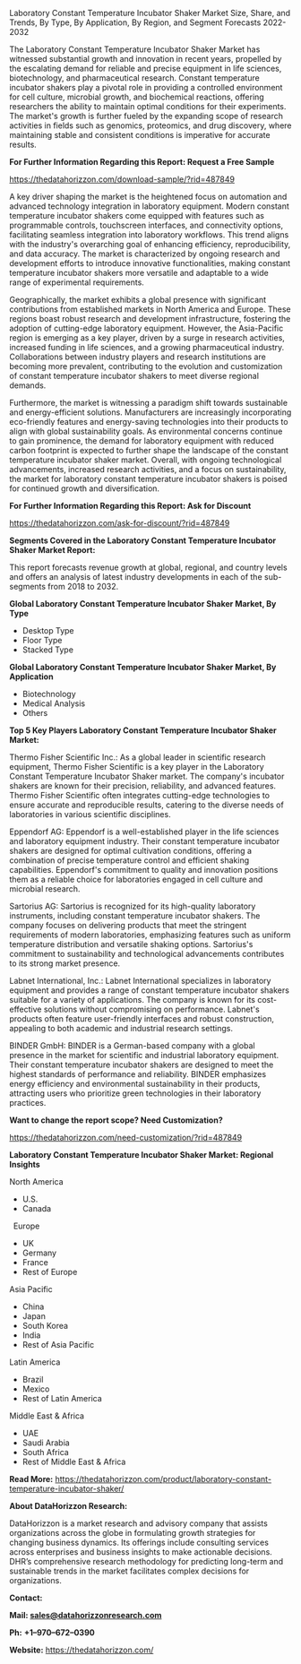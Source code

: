 ﻿Laboratory Constant Temperature Incubator Shaker Market Size, Share, and Trends, By Type, By Application, By Region, and Segment Forecasts 2022-2032

The Laboratory Constant Temperature Incubator Shaker Market has witnessed substantial growth and innovation in recent years, propelled by the escalating demand for reliable and precise equipment in life sciences, biotechnology, and pharmaceutical research. Constant temperature incubator shakers play a pivotal role in providing a controlled environment for cell culture, microbial growth, and biochemical reactions, offering researchers the ability to maintain optimal conditions for their experiments. The market's growth is further fueled by the expanding scope of research activities in fields such as genomics, proteomics, and drug discovery, where maintaining stable and consistent conditions is imperative for accurate results.

**For Further Information Regarding this Report: Request a Free Sample**	

<https://thedatahorizzon.com/download-sample/?rid=487849>

A key driver shaping the market is the heightened focus on automation and advanced technology integration in laboratory equipment. Modern constant temperature incubator shakers come equipped with features such as programmable controls, touchscreen interfaces, and connectivity options, facilitating seamless integration into laboratory workflows. This trend aligns with the industry's overarching goal of enhancing efficiency, reproducibility, and data accuracy. The market is characterized by ongoing research and development efforts to introduce innovative functionalities, making constant temperature incubator shakers more versatile and adaptable to a wide range of experimental requirements.

Geographically, the market exhibits a global presence with significant contributions from established markets in North America and Europe. These regions boast robust research and development infrastructure, fostering the adoption of cutting-edge laboratory equipment. However, the Asia-Pacific region is emerging as a key player, driven by a surge in research activities, increased funding in life sciences, and a growing pharmaceutical industry. Collaborations between industry players and research institutions are becoming more prevalent, contributing to the evolution and customization of constant temperature incubator shakers to meet diverse regional demands.

Furthermore, the market is witnessing a paradigm shift towards sustainable and energy-efficient solutions. Manufacturers are increasingly incorporating eco-friendly features and energy-saving technologies into their products to align with global sustainability goals. As environmental concerns continue to gain prominence, the demand for laboratory equipment with reduced carbon footprint is expected to further shape the landscape of the constant temperature incubator shaker market. Overall, with ongoing technological advancements, increased research activities, and a focus on sustainability, the market for laboratory constant temperature incubator shakers is poised for continued growth and diversification.

**For Further Information Regarding this Report: Ask for Discount**	

<https://thedatahorizzon.com/ask-for-discount/?rid=487849>

**Segments Covered in the Laboratory Constant Temperature Incubator Shaker Market Report:**

This report forecasts revenue growth at global, regional, and country levels and offers an analysis of latest industry developments in each of the sub-segments from 2018 to 2032.

**Global Laboratory Constant Temperature Incubator Shaker Market, By Type**

- Desktop Type
- Floor Type
- Stacked Type

**Global Laboratory Constant Temperature Incubator Shaker Market, By Application**

- Biotechnology
- Medical Analysis
- Others

**Top 5 Key Players Laboratory Constant Temperature Incubator Shaker Market:**

Thermo Fisher Scientific Inc.: As a global leader in scientific research equipment, Thermo Fisher Scientific is a key player in the Laboratory Constant Temperature Incubator Shaker market. The company's incubator shakers are known for their precision, reliability, and advanced features. Thermo Fisher Scientific often integrates cutting-edge technologies to ensure accurate and reproducible results, catering to the diverse needs of laboratories in various scientific disciplines.

Eppendorf AG: Eppendorf is a well-established player in the life sciences and laboratory equipment industry. Their constant temperature incubator shakers are designed for optimal cultivation conditions, offering a combination of precise temperature control and efficient shaking capabilities. Eppendorf's commitment to quality and innovation positions them as a reliable choice for laboratories engaged in cell culture and microbial research.

Sartorius AG: Sartorius is recognized for its high-quality laboratory instruments, including constant temperature incubator shakers. The company focuses on delivering products that meet the stringent requirements of modern laboratories, emphasizing features such as uniform temperature distribution and versatile shaking options. Sartorius's commitment to sustainability and technological advancements contributes to its strong market presence.

Labnet International, Inc.: Labnet International specializes in laboratory equipment and provides a range of constant temperature incubator shakers suitable for a variety of applications. The company is known for its cost-effective solutions without compromising on performance. Labnet's products often feature user-friendly interfaces and robust construction, appealing to both academic and industrial research settings.

BINDER GmbH: BINDER is a German-based company with a global presence in the market for scientific and industrial laboratory equipment. Their constant temperature incubator shakers are designed to meet the highest standards of performance and reliability. BINDER emphasizes energy efficiency and environmental sustainability in their products, attracting users who prioritize green technologies in their laboratory practices.

**Want to change the report scope? Need Customization?**

<https://thedatahorizzon.com/need-customization/?rid=487849>

**Laboratory Constant Temperature Incubator Shaker Market: Regional Insights**

North America

- U.S.
- Canada

` `Europe

- UK
- Germany
- France
- Rest of Europe

Asia Pacific	

- China
- Japan
- South Korea
- India
- Rest of Asia Pacific

Latin America

- Brazil
- Mexico
- Rest of Latin America

Middle East & Africa

- UAE
- Saudi Arabia
- South Africa
- Rest of Middle East & Africa

**Read More:** <https://thedatahorizzon.com/product/laboratory-constant-temperature-incubator-shaker/>

**About DataHorizzon Research:**

DataHorizzon is a market research and advisory company that assists organizations across the globe in formulating growth strategies for changing business dynamics. Its offerings include consulting services across enterprises and business insights to make actionable decisions. DHR’s comprehensive research methodology for predicting long-term and sustainable trends in the market facilitates complex decisions for organizations.

**Contact:**

**Mail: <sales@datahorizzonresearch.com>**

**Ph:** **+1–970–672–0390**

**Website:** <https://thedatahorizzon.com/>

